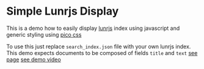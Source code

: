 # Simple Lunrjs Display

This is a demo how to easily display [lunrjs](https://lunrjs.com/) index using javascript and generic styling using [pico css](https://picocss.com/)

To use this just replace `search_index.json` file with your own lunrjs index. This demo expects documents to be composed of fields `title` and `text`
[see page](https://tkyeung357.github.io/ezp-4.x/)
[see demo video](./demo.mp4)
